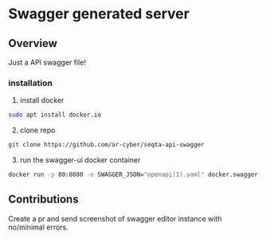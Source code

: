 # Swagger generated server

## Overview
Just a API swagger file!

### installation
1. install docker
```bash
sudo apt install docker.io
```
2. clone repo
```bash
git clone https://github.com/ar-cyber/seqta-api-swagger
```
3. run the swagger-ui docker container
```bash
docker run -p 80:8080 -e SWAGGER_JSON="openapi(1).yaml" docker.swagger.io/swaggerapi/swagger-ui
```
## Contributions
Create a pr and send screenshot of swagger editor instance with no/minimal errors.
